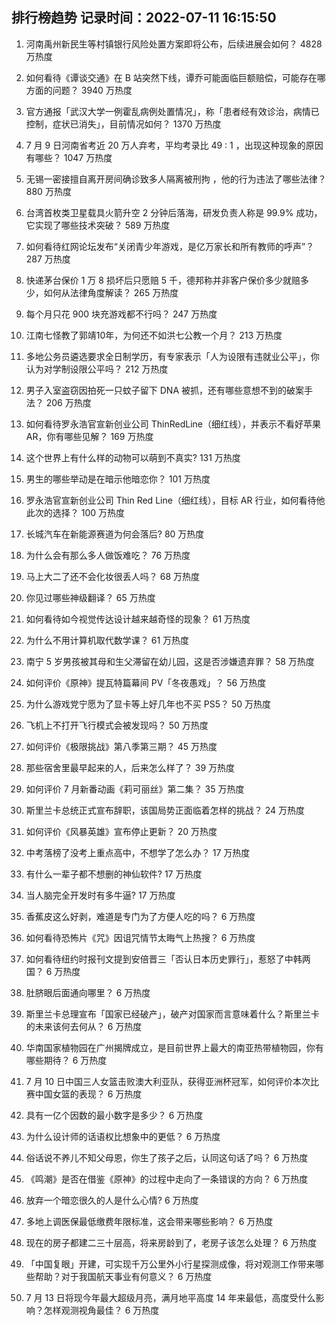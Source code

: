 
## 排行榜趋势 记录时间：2022-07-11 16:15:50
  
  1. 河南禹州新民生等村镇银行风险处置方案即将公布，后续进展会如何？ 4828 万热度
    
  2. 如何看待《谭谈交通》在 B 站突然下线，谭乔可能面临巨额赔偿，可能存在哪方面的问题？ 3940 万热度
    
  3. 官方通报「武汉大学一例霍乱病例处置情况」，称「患者经有效诊治，病情已控制，症状已消失」，目前情况如何？ 1370 万热度
    
  4. 7 月 9 日河南省考近 20 万人弃考，平均考录比 49 : 1 ，出现这种现象的原因有哪些？ 1047 万热度
    
  5. 无锡一密接擅自离开房间确诊致多人隔离被刑拘 ，他的行为违法了哪些法律？ 880 万热度
    
  6. 台湾首枚类卫星载具火箭升空 2 分钟后落海，研发负责人称是 99.9% 成功，它实现了哪些技术突破？ 589 万热度
    
  7. 如何看待红网论坛发布“关闭青少年游戏，是亿万家长和所有教师的呼声”？ 287 万热度
    
  8. 快递茅台保价 1 万 8 损坏后只愿赔 5 千，德邦称并非客户保价多少就赔多少，如何从法律角度解读？ 265 万热度
    
  9. 每个月只花 900 块充游戏都不行吗？ 247 万热度
    
  10. 江南七怪教了郭靖10年，为何还不如洪七公教一个月？ 213 万热度
    
  11. 多地公务员遴选要求全日制学历，有专家表示「人为设限有违就业公平」，你认为对学制设限公平吗？ 212 万热度
    
  12. 男子入室盗窃因拍死一只蚊子留下 DNA 被抓，还有哪些意想不到的破案手法？ 206 万热度
    
  13. 如何看待罗永浩官宣新创业公司 ThinRedLine（细红线），并表示不看好苹果AR，你有哪些见解？ 169 万热度
    
  14. 这个世界上有什么样的动物可以萌到不真实? 131 万热度
    
  15. 男生的哪些举动是在暗示他暗恋你？ 101 万热度
    
  16. 罗永浩官宣新创业公司 Thin Red Line（细红线），目标 AR 行业，如何看待他此次的选择？ 100 万热度
    
  17. 长城汽车在新能源赛道为何会落后? 80 万热度
    
  18. 为什么会有那么多人做饭难吃？ 76 万热度
    
  19. 马上大二了还不会化妆很丢人吗？ 68 万热度
    
  20. 你见过哪些神级翻译？ 65 万热度
    
  21. 如何看待如今视觉传达设计越来越奇怪的现象？ 61 万热度
    
  22. 为什么不用计算机取代数学课？ 61 万热度
    
  23. 南宁 5 岁男孩被其母和生父滞留在幼儿园，这是否涉嫌遗弃罪？ 58 万热度
    
  24. 如何评价《原神》提瓦特篇幕间 PV「冬夜愚戏」？ 56 万热度
    
  25. 为什么游戏党宁愿为了显卡等上好几年也不买 PS5？ 50 万热度
    
  26. 飞机上不打开飞行模式会被发现吗？ 50 万热度
    
  27. 如何评价《极限挑战》第八季第三期？ 45 万热度
    
  28. 那些宿舍里最早起来的人，后来怎么样了？ 39 万热度
    
  29. 如何评价 7 月新番动画《莉可丽丝》第二集？ 35 万热度
    
  30. 斯里兰卡总统正式宣布辞职，该国局势正面临着怎样的挑战？ 24 万热度
    
  31. 如何评价《风暴英雄》宣布停止更新？ 20 万热度
    
  32. 中考落榜了没考上重点高中，不想学了怎么办？ 17 万热度
    
  33. 有什么一辈子都不想删的神仙软件? 17 万热度
    
  34. 当人脑完全开发时有多牛逼? 17 万热度
    
  35. 香蕉皮这么好剥，难道是专门为了方便人吃的吗？ 6 万热度
    
  36. 如何看待恐怖片《咒》因诅咒情节太晦气上热搜？ 6 万热度
    
  37. 如何看待纽约时报刊文提到安倍晋三「否认日本历史罪行」，惹怒了中韩两国？ 6 万热度
    
  38. 肚脐眼后面通向哪里？ 6 万热度
    
  39. 斯里兰卡总理宣布「国家已经破产」，破产对国家而言意味着什么？斯里兰卡的未来该何去何从？ 6 万热度
    
  40. 华南国家植物园在广州揭牌成立，是目前世界上最大的南亚热带植物园，你有哪些期待？ 6 万热度
    
  41. 7 月 10 日中国三人女篮击败澳大利亚队，获得亚洲杯冠军，如何评价本次比赛中国女篮的表现？ 6 万热度
    
  42. 具有一亿个因数的最小数字是多少？ 6 万热度
    
  43. 为什么设计师的话语权比想象中的更低？ 6 万热度
    
  44. 俗话说不养儿不知父母恩，你生了孩子之后，认同这句话了吗？ 6 万热度
    
  45. 《鸣潮》是否在借鉴《原神》的过程中走向了一条错误的方向？ 6 万热度
    
  46. 放弃一个暗恋很久的人是什么心情? 6 万热度
    
  47. 多地上调医保最低缴费年限标准，这会带来哪些影响？ 6 万热度
    
  48. 现在的房子都建二三十层高，将来房龄到了，老房子该怎么处理？ 6 万热度
    
  49. 「中国复眼」开建，可实现千万公里外小行星探测成像，将对观测工作带来哪些帮助？对于我国航天事业有何意义？ 6 万热度
    
  50. 7 月 13 日将现今年最大超级月亮，满月地平高度 14 年来最低，高度受什么影响？怎样观测视角最佳？ 6 万热度
    